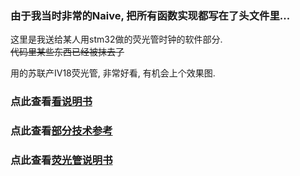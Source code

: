 ### 由于我当时非常的Naive, 把所有函数实现都写在了头文件里...

这里是我送给某人用stm32做的荧光管时钟的软件部分.  
~~代码里某些东西已经被抹去了~~  

用的苏联产IV18荧光管, 非常好看, 有机会上个效果图.

### 点此查看[看说明书](说明书.md)

### 点此查看[部分技术参考](部分关键技术参考.md)

### 点此查看[荧光管说明书](荧光管俄文说明书.pdf)
